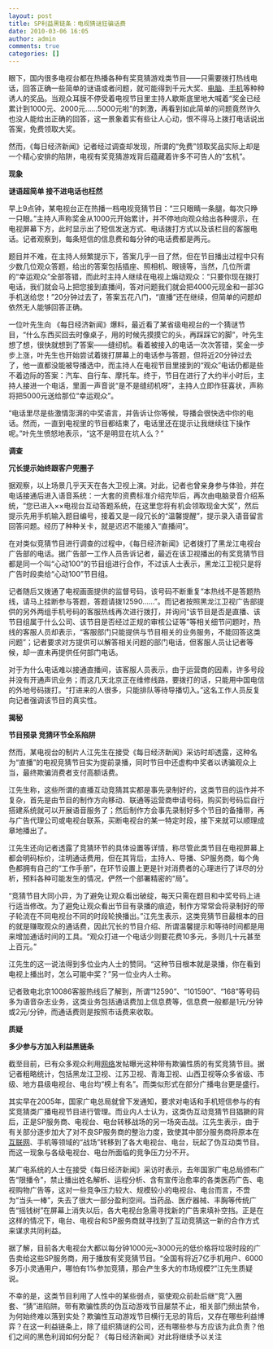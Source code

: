 ```yaml
---
layout: post
title: SP利益黑链条：电视猜谜狂骗话费
date: 2010-03-06 16:05
author: admin
comments: true
categories: []
---
```

眼下，国内很多电视台都在热播各种有奖竞猜游戏类节目——只需要拨打热线电话，回答正确一些简单的谜语或者问题，就可能得到千元大奖、<a href="http://www.enet.com.cn/notebook/" target="_blank">电脑</a>、<a href="http://www.enet.com.cn/emobile/" target="_blank">手机</a>等种种诱人的奖品。当观众耳膜不停受着电视节目里主持人歇斯底里地大喊着“奖金已经累计到1000元、2000元……5000元啦”的刺激，再看到如此简单的问题竟然许久也没人能给出正确的回答，这一景象着实有些让人心动，恨不得马上拨打电话说出答案，免费领取大奖。

然而，《每日经济新闻》记者经过调查却发现，所谓的“免费”领取奖品实际上却是一个精心安排的陷阱，电视有奖竞猜游戏背后蕴藏着许多不可告人的“玄机”。

<strong>现象

谜语超简单 接不进电话也枉然</strong>

早上9点钟，某电视台正在热播一档电视竞猜节目：“三只眼睛一条腿，每次只睁一只眼。”主持人声称奖金从1000元开始累计，并不停地向观众给出各种提示，在电视屏幕下方，此时显示出了短信发送方式、电话拨打方式以及该栏目的客服电话。记者观察到，每条短信的信息费和每分钟的电话费都是两元。

题目并不难，在主持人频繁提示下，答案几乎一目了然，但在节目播出过程中只有少数几位观众答题，给出的答案包括插座、照相机、眼镜等，当然，几位所谓的“幸运观众”全部答错，而此时主持人继续在电视上煽动观众：“只要你现在拨打电话，我们就会马上把您接到直播间，答对问题我们就会把4000元现金和一部3G手机送给您！”20分钟过去了，答案五花八门，“直播”还在继续，但简单的问题却依然无人能够回答正确。

一位叶先生向 《每日经济新闻》爆料，最近看了某省级电视台的一个猜谜节目，“什么东西买回去时像桌子，用的时候先摸摸它的头，再踩踩它的脚”，叶先生想了想，很快就想到了答案——缝纫机。看着被接入的电话一次次答错，奖金一步步上涨，叶先生也开始尝试着拨打屏幕上的电话参与答题，但将近20分钟过去了，他一直都没能被导播选中，而主持人在电视节目里接到的“观众”电话仍都是些不着边际的答案：汽车、自行车、摩托车。终于，节目在进行了大约半小时后，主持人接进一个电话，里面一声音说“是不是缝纫机呀”，主持人立即作狂喜状，声称将把5000元送给那位“幸运观众”。

“电话里尽是些激情澎湃的中奖语言，并告诉让你等候，导播会很快选中你的电话。然而，一直到电视里的节目都结束了，电话里还在提示让我继续往下操作呢。”叶先生愤怒地表示，“这不是明显在坑人么？”

<strong>调查

冗长提示始终跟客户兜圈子</strong>

据观察，以上场景几乎天天在各大卫视上演。对此，记者也曾亲身参与体验，并在电话接通后进入语音系统：一大套的资费标准介绍完毕后，再次由电脑录音介绍系统，“您已进入××电视台互动答题系统，在这里您将有机会领取现金大奖”，然后提示先用手机输入题目编号，接着又是一段冗长的“温馨提醒”，提示录入语音留言回答问题。经历了种种关卡，就是迟迟不能接入“直播间”。

在对类似竞猜节目进行调查的过程中，《每日经济新闻》记者拨打了黑龙江电视台广告部的电话。据广告部一工作人员告诉记者，最近在该卫视播出的有奖竞猜节目都是同一个叫“心动100”的节目组进行合作，不过该人士表示，黑龙江卫视只是将广告时段卖给“心动100”节目组。

记者随后又拨通了电视画面提供的监督号码，该号码不断重复“本热线不是答题热线，请马上挂断参与答题，答题请拨12590……”。而记者按照黑龙江卫视广告部提供的另外两组手机号码的客服热线再次进行拨打，并询问“该节目是否是直播、该节目组属于什么公司、该节目是否经过正规的审核公证等”等相关细节问题时，热线的客服人员却表示，“客服部门只能提供与节目相关的业务服务，不能回答这类问题”；记者要求对方提供可以解答相关问题的部门电话，但客服人员让记者等候，却一直未再提供任何部门电话。

对于为什么电话难以接通直播间，该客服人员表示，由于运营商的因素，许多号段并没有开通声讯业务；而这几天北京正在维修线路，要拨打的话，只能用中国电信的外地号码拨打。“打进来的人很多，只能排队等待导播切入。”这名工作人员反复向记者强调该节目的真实性。

<strong>揭秘

节目预录 竞猜环节全系陷阱</strong>

然而，某电视台的制片人江先生在接受《每日经济新闻》采访时却透露，这种名为“直播”的电视竞猜节目实为提前录播，同时节目中还虚构中奖者以诱骗观众上当，最终欺骗消费者支付高额话费。

江先生称，这些所谓的直播互动竞猜其实都是事先录制好的，这类节目的运作并不复杂，首先是由节目的制作方向移动、联通等运营商申请号码，购买到号码后自行搭建系统就可以开展语音服务了；然后制作方会事先录制好多个节目的备播带，再与广告代理公司或电视台联系，买断电视台的某一特定时段，接下来就可以顺理成章地播出了。

江先生还向记者透露了竞猜环节的具体设置等详情，称尽管此类节目在电视屏幕上都会明码标价，注明通话费用，但在其背后，主持人、导播、SP服务商，每个角色都拥有自己的“工作手册”，在环节设置上更是针对消费者的心理进行了详尽的分析，预料各种可能发生的情况，俨然一个部署精密的“局”。

“竞猜节目大同小异，为了避免让观众看出破绽，每天只需在题目和中奖号码上进行适当修改。为了避免让观众看出节目有录播的痕迹，制作方常常会将录制好的带子轮流在不同电视台不同的时段轮换播出。”江先生表示，这类竞猜节目最根本的目的就是赚取观众的通话费，因此冗长的节目介绍、所谓温馨提示和等待时间都是用来增加通话时间的工具。“观众打进一个电话少则要花费10多元，多则几十元甚至上百元。”

江先生的这一说法得到多位业内人士的赞同。“这种节目根本就是录播，你在看到电视上播出时，怎么可能中奖？”另一位业内人士称。

记者致电北京10086客服热线后了解到，所谓“12590”、“101590”、“168”等号码多为语音杂志业务，这类业务包括通话费加上信息费等，信息费一般都是1元/分钟或2元/分钟，而通话费则是按照市话费来收取。

<strong>质疑

多少参与方加入利益黑链条</strong>

截至目前，已有众多观众利用<a href="http://www.enet.com.cn/networks/" target="_blank">网络</a>发帖曝光这种带有欺骗性质的有奖竞猜节目。据记者粗略统计，包括黑龙江卫视、江苏卫视、青海卫视、山西卫视等众多省级、市级、地方县级电视台、电台均“榜上有名”。而类似形式在部分广播电台更是盛行。

其实早在2005年，国家广电总局就曾下发通知，要求对电话和手机短信参与的有奖竞猜类广播电视节目进行管理。而业内人士认为，这类伪互动竞猜节目猖獗的背后，正是SP服务商、电视台、电台转移战场的另一场突击战。江先生表示，由于有关部分逐步加大了对不良SP服务商的整治力度，致使其中部分服务商将原本在<a href="http://www.enet.com.cn/enews/sec_web.shtml" target="_blank">互联网</a>、手机等领域的“战场”转移到了各大电视台、电台，玩起了伪互动类节目。而这一现象与各级电视台、电台所面临的竞争压力分不开。

某广电系统的人士在接受《每日经济新闻》采访时表示，去年国家广电总局颁布广告“限播令”，禁止播出姓名解析、运程分析、含有宣传治愈率的各类医药广告、电视购物广告等，这对一些竞争压力较大、规模较小的电视台、电台而言，不啻为“当头一棒”，失去了很大一部分盈利空间。当药品、医疗器械、丰胸等传统广告“摇钱树”在屏幕上消失以后，各大电视台急需寻找新的广告来填补空挡。正是在这样的情况下，电台、电视台和SP服务商就寻找到了互动竞猜这一新的合作方式来谋求共同利益。

据了解，目前各大电视台大都以每分钟1000元~3000元的低价格将垃圾时段的广告卖给这些SP服务商，用于播放有奖竞猜节目。“全国有将近7亿手机用户、6000多万小灵通用户，哪怕有1%参加竞猜，那会产生多大的市场规模?”江先生质疑说。

不幸的是，这类节目利用了人性中的某些弱点，驱使观众前赴后继“竞”入圈套、“猜”进陷阱。带有欺骗性质的伪互动游戏节目屡禁不止，相关部门频出禁令，为何始终难以落到实处？欺骗性互动游戏节目横行无忌的背后，又存在哪些利益博弈？在这一利益链条上，除了组织猜谜的公司，还有哪些参与方应该为此负责？他们之间的黑色利润如何分配？《每日经济新闻》对此将继续予以关注
